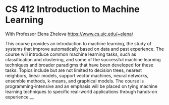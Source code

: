# CS 412 Introduction to Machine Learning

With Professor Elena Zheleva <https://www.cs.uic.edu/~elena/>

This course provides an introduction to machine learning, the study of systems that improve automatically based on data and past experience. The course will introduce common machine learning tasks, such as classification and clustering, and some of the successful machine learning techniques and broader paradigms that have been developed for these tasks. Topics include but are not limited to decision trees, nearest neighbors, linear models, support vector machines, neural networks, ensemble methods, k-means, and graphical models. The course is programming-intensive and an emphasis will be placed on tying machine learning techniques to specific real-world applications through hands-on experience.__
